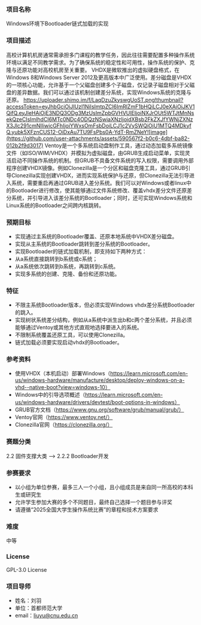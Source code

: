 ### 项目名称
Windows环境下Bootloader链式加载的实现

### 项目描述
高校计算机机房通常需承担多门课程的教学任务，因此往往需要配置多种操作系统环境以满足不同教学需求。为了确保系统的稳定性和可用性，操作系统的保护、克隆与还原功能对高校机房至关重要。
VHDX是微软推出的虚拟硬盘格式，在Windows 8和Windows Server 2012及更高版本中广泛使用。差分磁盘是VHDX的一项核心功能，允许基于一个父磁盘创建多个子磁盘，仅记录子磁盘相对于父磁盘的差异数据。我们可以通过该机制创建差分系统，实现Windows系统的克隆与还原。﻿
﻿https://uploader.shimo.im/f/LaqDzuZkyswgUoST.png!thumbnail?accessToken=eyJhbGciOiJIUzI1NiIsImtpZCI6ImRlZmF1bHQiLCJ0eXAiOiJKV1QifQ.eyJleHAiOjE3NDQ3ODg3MzUsImZpbGVHVUlEIjoiNXJrOUt5WTJtMnNsekQzeCIsImlhdCI6MTc0NDc4ODQzNSwiaXNzIjoidXBsb2FkZXJfYWNjZXNzX3Jlc291cmNlIiwicGFhIjoiYWxsOmFsbDoiLCJ1c2VySWQiOjU1MTQ4MDkyfQ.yubk5XFznCUS12-OiDxAu7TU9FsPbs0A-YdT-RmZNeY![image](https://github.com/user-attachments/assets/590567f2-b0c6-4dbf-ba82-012b2f9d3017)
Ventoy是一个多系统启动盘制作工具，通过动态加载多系统镜像文件（如ISO/WIM/VHDX）并模拟为虚拟磁盘，由GRUB生成启动菜单，实现灵活启动不同操作系统的机制。但GRUB不具备文件系统的写入权限，需要调用外部程序创建VHDX镜像。例如Clonezilla是一个分区和磁盘克隆工具，通过GRUB引导Clonezilla实现创建VHDX，进而实现系统保护与还原，但Clonezilla无法引导进入系统，需要重启再通过GRUB进入差分系统。我们可以对Windows或者linux中的Bootloader进行修改，使其能够通过文件系统修改、覆盖vhdx差分文件还原差分系统，并引导进入该差分系统的Bootloader；同时，还可实现Windows系统和Linux系统的Bootloader之间跨内核跳转。

###  预期目标
- 实现通过主系统的Bootloader覆盖、还原本地系统中VHDX差分磁盘。
- 实现从主系统的Bootloader跳转到差分系统的Bootloader。
- 实现Bootloader的链式加载机制，即支持如下两种方式：
- 从a系统直接跳转到b系统或c系统；
- 从a系统依次跳转到b系统，再跳转到c系统。
- 实现多系统的创建、克隆、备份和还原功能。

### 特征
- 不限主系统Bootloader版本，但必须实现Windows vhdx差分系统Bootloader的跳入。
- 实现树状系统差分结构，例如从a系统中派生出b和c两个差分系统，并且必须能够通过Ventoy或其他方式直观地选择要进入的系统。
- 不限制系统覆盖还原工具，可以使用Clonezilla。
- 链式加载必须要实现启动vhdx的Bootloader。

### 参考资料
- 使用VHDX（本机启动）部署Windows（https://learn.microsoft.com/en-us/windows-hardware/manufacture/desktop/deploy-windows-on-a-vhd--native-boot?view=windows-10）
- Windows中的引导选项概述（https://learn.microsoft.com/en-us/windows-hardware/drivers/devtest/boot-options-in-windows）
- GRUB官方文档（https://www.gnu.org/software/grub/manual/grub/）
- Ventoy官网（https://www.ventoy.net/）
- Clonezilla官网（https://clonezilla.org/）

### 赛题分类
2.2 固件支撑大类 --> 2.2.2 Bootloader开发

### 参赛要求
- 以小组为单位参赛，最多三人一个小组，且小组成员是来自同一所高校的本科生或研究生
- 允许学生参加大赛的多个不同题目，最终自己选择一个题目参与评奖
- 请遵循“2025全国大学生操作系统比赛”的章程和技术方案要求

### 难度
中等

### License
GPL-3.0 License

### 项目导师
- 姓名：刘羽
- 单位：首都师范大学
- email：liuyu@cnu.edu.cn
